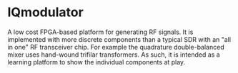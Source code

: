# IQmodulator

A low cost FPGA-based platform for generating RF signals.
It is implemented with more discrete components than a typical SDR with an "all in one" RF transceiver chip. For example the quadrature double-balanced mixer uses hand-wound trifilar transformers.
 As such, it is intended as a learning platform to show the individual components at play.
